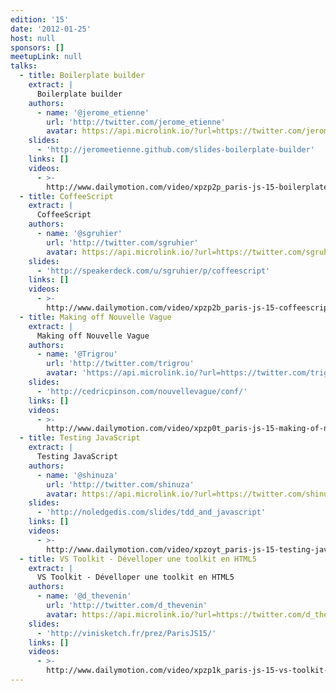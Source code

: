 ```yaml
---
edition: '15'
date: '2012-01-25'
host: null
sponsors: []
meetupLink: null
talks:
  - title: Boilerplate builder
    extract: |
      Boilerplate builder
    authors:
      - name: '@jerome_etienne'
        url: 'http://twitter.com/jerome_etienne'
        avatar: https://api.microlink.io/?url=https://twitter.com/jerome_etienne&amps;embed=image.url
    slides:
      - 'http://jeromeetienne.github.com/slides-boilerplate-builder'
    links: []
    videos:
      - >-
        http://www.dailymotion.com/video/xpzp2p_paris-js-15-boilerplate-builder-jerome-etienne_tech
  - title: CoffeeScript
    extract: |
      CoffeeScript
    authors:
      - name: '@sgruhier'
        url: 'http://twitter.com/sgruhier'
        avatar: https://api.microlink.io/?url=https://twitter.com/sgruhier&amps;embed=image.url
    slides:
      - 'http://speakerdeck.com/u/sgruhier/p/coffeescript'
    links: []
    videos:
      - >-
        http://www.dailymotion.com/video/xpzp2b_paris-js-15-coffeescript-sgruhier_tech
  - title: Making off Nouvelle Vague
    extract: |
      Making off Nouvelle Vague
    authors:
      - name: '@Trigrou'
        url: 'http://twitter.com/trigrou'
        avatar: 'https://api.microlink.io/?url=https://twitter.com/trigrou&amps;embed=image.url'
    slides:
      - 'http://cedricpinson.com/nouvellevague/conf/'
    links: []
    videos:
      - >-
        http://www.dailymotion.com/video/xpzp0t_paris-js-15-making-of-nouvelle-vague-trigrou_tech
  - title: Testing JavaScript
    extract: |
      Testing JavaScript
    authors:
      - name: '@shinuza'
        url: 'http://twitter.com/shinuza'
        avatar: https://api.microlink.io/?url=https://twitter.com/shinuza&amps;embed=image.url
    slides:
      - 'http://noledgedis.com/slides/tdd_and_javascript'
    links: []
    videos:
      - >-
        http://www.dailymotion.com/video/xpzoyt_paris-js-15-testing-javascript-shinuza_tech
  - title: VS Toolkit - Dévelloper une toolkit en HTML5
    extract: |
      VS Toolkit - Dévelloper une toolkit en HTML5
    authors:
      - name: '@d_thevenin'
        url: 'http://twitter.com/d_thevenin'
        avatar: https://api.microlink.io/?url=https://twitter.com/d_thevenin&amps;embed=image.url
    slides:
      - 'http://vinisketch.fr/prez/ParisJS15/'
    links: []
    videos:
      - >-
        http://www.dailymotion.com/video/xpzp1k_paris-js-15-vs-toolkit-developper-une-toolkit-en-html5-d-thevenin_tech
---
```

